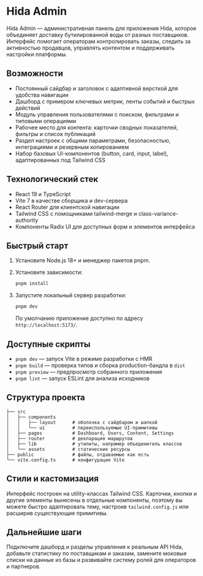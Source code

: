 # Hida Admin

Hida Admin — административная панель для приложения Hida, которое объединяет доставку бутилированной воды от разных поставщиков. Интерфейс помогает операторам контролировать заказы, следить за активностью продавцов, управлять контентом и поддерживать настройки платформы.

## Возможности
- Постоянный сайдбар и заголовок с адаптивной версткой для удобства навигации
- Дашборд с примером ключевых метрик, ленты событий и быстрых действий
- Модуль управления пользователями с поиском, фильтрами и типовыми операциями
- Рабочее место для контента: карточки сводных показателей, фильтры и список публикаций
- Раздел настроек с общими параметрами, безопасностью, интеграциями и резервным копированием
- Набор базовых UI-компонентов (button, card, input, label), адаптированных под Tailwind CSS

## Технологический стек
- React 19 и TypeScript
- Vite 7 в качестве сборщика и dev-сервера
- React Router для клиентской навигации
- Tailwind CSS с помощниками tailwind-merge и class-variance-authority
- Компоненты Radix UI для доступных форм и элементов интерфейса

## Быстрый старт
1. Установите Node.js 18+ и менеджер пакетов pnpm.
2. Установите зависимости:

   ```bash
   pnpm install
   ```

3. Запустите локальный сервер разработки:

   ```bash
   pnpm dev
   ```

   По умолчанию приложение доступно по адресу `http://localhost:5173/`.

## Доступные скрипты
- `pnpm dev` — запуск Vite в режиме разработки с HMR
- `pnpm build` — проверка типов и сборка production-бандла в `dist`
- `pnpm preview` — предпросмотр собранного приложения
- `pnpm lint` — запуск ESLint для анализа исходников

## Структура проекта
```
├── src
│   ├── components
│   │   ├── layout      # оболочка с сайдбаром и шапкой
│   │   └── ui          # переиспользуемые UI-примитивы
│   ├── pages           # Dashboard, Users, Content, Settings
│   ├── router          # декларация маршрутов
│   ├── lib             # утилиты, например объединитель классов
│   └── assets          # статические ресурсы
├── public              # файлы, отдаваемые как есть
└── vite.config.ts      # конфигурация Vite
```

## Стили и кастомизация
Интерфейс построен на utility-классах Tailwind CSS. Карточки, кнопки и другие элементы вынесены в отдельные компоненты, поэтому вы можете быстро адаптировать тему, настроив `tailwind.config.js` или расширив существующие примитивы.

## Дальнейшие шаги
Подключите дашборд и разделы управления к реальным API Hida, добавьте статистику по поставщикам и заказам, замените моковые списки на данные из базы и развивайте систему ролей для операторов и партнеров.
